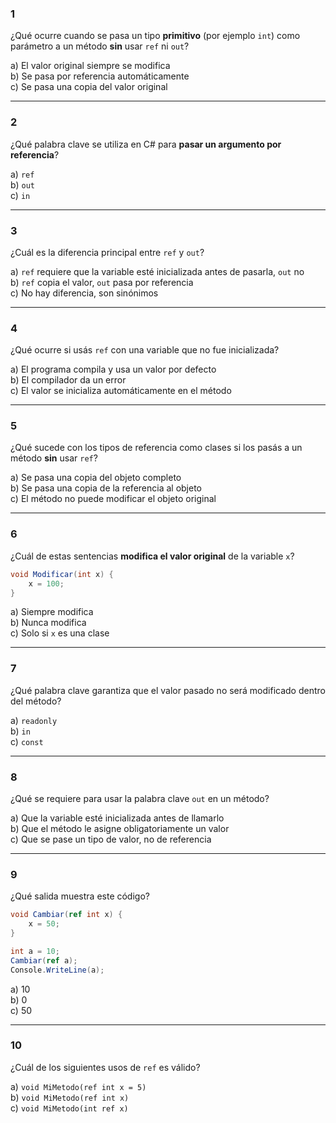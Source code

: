 ### 1  
¿Qué ocurre cuando se pasa un tipo **primitivo** (por ejemplo `int`) como parámetro a un método **sin** usar `ref` ni `out`?

a) El valor original siempre se modifica  
b) Se pasa por referencia automáticamente  
c) Se pasa una copia del valor original

---

### 2  
¿Qué palabra clave se utiliza en C# para **pasar un argumento por referencia**?

a) `ref`  
b) `out`  
c) `in`

---

### 3  
¿Cuál es la diferencia principal entre `ref` y `out`?

a) `ref` requiere que la variable esté inicializada antes de pasarla, `out` no  
b) `ref` copia el valor, `out` pasa por referencia  
c) No hay diferencia, son sinónimos

---

### 4  
¿Qué ocurre si usás `ref` con una variable que no fue inicializada?

a) El programa compila y usa un valor por defecto  
b) El compilador da un error  
c) El valor se inicializa automáticamente en el método

---

### 5  
¿Qué sucede con los tipos de referencia como clases si los pasás a un método **sin** usar `ref`?

a) Se pasa una copia del objeto completo  
b) Se pasa una copia de la referencia al objeto  
c) El método no puede modificar el objeto original

---

### 6  
¿Cuál de estas sentencias **modifica el valor original** de la variable `x`?

```csharp
void Modificar(int x) {
    x = 100;
}
```

a) Siempre modifica  
b) Nunca modifica  
c) Solo si `x` es una clase

---

### 7  
¿Qué palabra clave garantiza que el valor pasado no será modificado dentro del método?

a) `readonly`  
b) `in`  
c) `const`

---

### 8  
¿Qué se requiere para usar la palabra clave `out` en un método?

a) Que la variable esté inicializada antes de llamarlo  
b) Que el método le asigne obligatoriamente un valor  
c) Que se pase un tipo de valor, no de referencia

---

### 9  
¿Qué salida muestra este código?

```csharp
void Cambiar(ref int x) {
    x = 50;
}

int a = 10;
Cambiar(ref a);
Console.WriteLine(a);
```

a) 10  
b) 0  
c) 50

---

### 10  
¿Cuál de los siguientes usos de `ref` es válido?

a) `void MiMetodo(ref int x = 5)`  
b) `void MiMetodo(ref int x)`  
c) `void MiMetodo(int ref x)`

